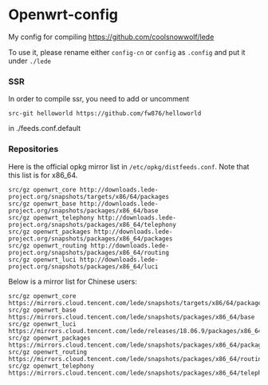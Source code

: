 # Openwrt-config
My config for compiling https://github.com/coolsnowwolf/lede

To use it, please rename either `config-cn` or `config` as `.config` and put it under `./lede`

### SSR

In order to compile ssr, you need to add or uncomment 
```
src-git helloworld https://github.com/fw876/helloworld
```
in ./feeds.conf.default

### Repositories

Here is the official opkg mirror list in `/etc/opkg/distfeeds.conf`. Note that this list is for x86_64.

```
src/gz openwrt_core http://downloads.lede-project.org/snapshots/targets/x86/64/packages
src/gz openwrt_base http://downloads.lede-project.org/snapshots/packages/x86_64/base
src/gz openwrt_telephony http://downloads.lede-project.org/snapshots/packages/x86_64/telephony
src/gz openwrt_packages http://downloads.lede-project.org/snapshots/packages/x86_64/packages
src/gz openwrt_routing http://downloads.lede-project.org/snapshots/packages/x86_64/routing
src/gz openwrt_luci http://downloads.lede-project.org/snapshots/packages/x86_64/luci
```

Below is a mirror list for Chinese users:

```
src/gz openwrt_core https://mirrors.cloud.tencent.com/lede/snapshots/targets/x86/64/packages
src/gz openwrt_base https://mirrors.cloud.tencent.com/lede/snapshots/packages/x86_64/base
src/gz openwrt_luci https://mirrors.cloud.tencent.com/lede/releases/18.06.9/packages/x86_64/luci
src/gz openwrt_packages https://mirrors.cloud.tencent.com/lede/snapshots/packages/x86_64/packages
src/gz openwrt_routing https://mirrors.cloud.tencent.com/lede/snapshots/packages/x86_64/routing
src/gz openwrt_telephony https://mirrors.cloud.tencent.com/lede/snapshots/packages/x86_64/telephony
```
